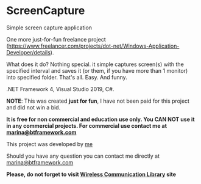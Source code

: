 # ScreenCapture
 Simple screen capture application

One more just-for-fun freelance project (https://www.freelancer.com/projects/dot-net/Windows-Application-Developer/details).

What does it do? Nothing special. it simple captures screen(s) with the specified interval and saves it (or them, if you have more than 1 monitor) into specified folder. That's all. Easy. And funny.

.NET Framework 4, Visual Studio 2019, C#.

**NOTE**: This was created **just for fun**, I have not been paid for this project and did not win a bid.

**It is free for non commercial and education use only. You CAN NOT use it in any commercial projects. For commercial use contact me at marina@btframework.com**

This project was developed by [me](https://www.facebook.com/marina.petrichenko.1)

Should you have any question you can contact me directly at marina@btframework.com

**Please, do not forget to visit [Wireless Communication Library](https://www.btframework.com) site**
